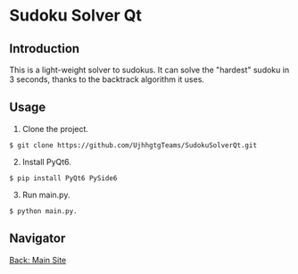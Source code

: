 # Sudoku Solver Qt

## Introduction
This is a light-weight solver to sudokus. It can solve the "hardest" sudoku in 3 seconds, thanks to the backtrack algorithm it uses.

## Usage
1. Clone the project.
```
$ git clone https://github.com/UjhhgtgTeams/SudokuSolverQt.git
```
2. Install PyQt6.
```
$ pip install PyQt6 PySide6
```
3. Run main.py.
```
$ python main.py.
```

## Navigator
[Back: Main Site](https://ujhhgtgteams.github.io/)